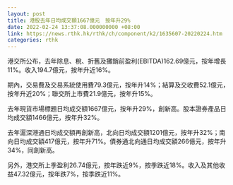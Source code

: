```yaml
---
layout: post
title: 港股去年日均成交額1667億元　按年升29%
date: 2022-02-24 13:37:08.000000000 +08:00
link: https://news.rthk.hk/rthk/ch/component/k2/1635607-20220224.htm
categories: rthk
---
```


港交所公布，去年除息、稅、折舊及攤銷前盈利(EBITDA)162.69億元，按年增長11%。收入194.7億元，按年升近16%。

期內，交易費及交易系統使用費79.3億元，按年升14%；結算及交收費52.1億元，按年升近20%；聯交所上市費21.9億元，按年升15%。

去年現貨市場標題日均成交額1667億元，按年升29%，創新高。股本證券產品日均成交額1466億元，按年升32%。

去年滬深港通日均成交額再創新高，北向日均成交額1201億元，按年升32%；南向日均成交額417億元，按年升71%。債券通北向通日均成交額266億元，按年升34%，同創新高。

另外，港交所上季盈利26.74億元，按年跌近9%，按季跌近18%。收入及其他收益47.32億元，按年跌7%，按季跌近11%。
